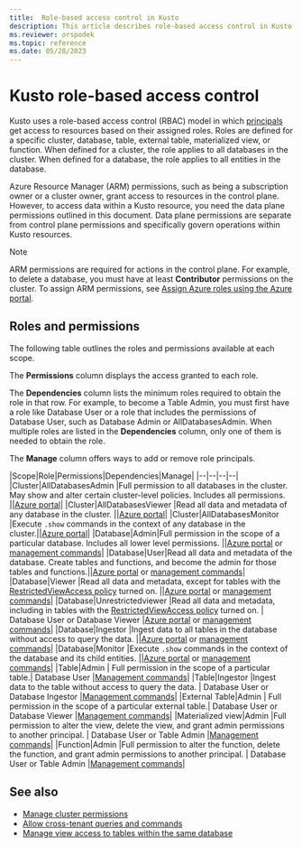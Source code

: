 ```yaml
---
title:  Role-based access control in Kusto
description: This article describes role-based access control in Kusto.
ms.reviewer: orspodek
ms.topic: reference
ms.date: 05/28/2023
---
```

# Kusto role-based access control

Kusto uses a role-based access control (RBAC) model in which [principals](/azure/data-explorer/kusto/management/access-control/referencing-security-principals) get access to resources based on their assigned roles. Roles are defined for a specific cluster, database, table, external table, materialized view, or function. When defined for a cluster, the role applies to all databases in the cluster. When defined for a database, the role applies to all entities in the database.

Azure Resource Manager (ARM) permissions, such as being a subscription owner or a cluster owner, grant access to resources in the control plane. However, to access data within a Kusto resource, you need the data plane permissions outlined in this document. Data plane permissions are separate from control plane permissions and specifically govern operations within Kusto resources.

> [!NOTE]
> ARM permissions are required for actions in the control plane. For example, to delete a database, you must have at least **Contributor** permissions on the cluster. To assign ARM permissions, see [Assign Azure roles using the Azure portal](/azure/role-based-access-control/role-assignments-portal).

## Roles and permissions

The following table outlines the roles and permissions available at each scope.

The **Permissions** column displays the access granted to each role.

The **Dependencies** column lists the minimum roles required to obtain the role in that row. For example, to become a Table Admin, you must first have a role like Database User or a role that includes the permissions of Database User, such as Database Admin or AllDatabasesAdmin. When multiple roles are listed in the **Dependencies** column, only one of them is needed to obtain the role.

The **Manage** column offers ways to add or remove role principals.

|Scope|Role|Permissions|Dependencies|Manage|
|--|--|--|--|
|Cluster|AllDatabasesAdmin |Full permission to all databases in the cluster. May show and alter certain cluster-level policies. Includes all permissions. ||[Azure portal](../../manage-cluster-permissions.md)|
|Cluster|AllDatabasesViewer |Read all data and metadata of any database in the cluster. ||[Azure portal](../../manage-cluster-permissions.md)|
|Cluster|AllDatabasesMonitor |Execute `.show` commands in the context of any database in the cluster.||[Azure portal](../../manage-cluster-permissions.md)|
|Database|Admin|Full permission in the scope of a particular database. Includes all lower level permissions.  ||[Azure portal](../../manage-database-permissions.md) or [management commands](../management/manage-database-security-roles.md)|
|Database|User|Read all data and metadata of the database. Create tables and functions, and become the admin for those tables and functions.||[Azure portal](../../manage-database-permissions.md) or [management commands](../management/manage-database-security-roles.md)|
|Database|Viewer |Read all data and metadata, except for tables with the [RestrictedViewAccess policy](../management/show-table-restricted-view-access-policy-command.md) turned on. ||[Azure portal](../../manage-database-permissions.md) or [management commands](../management/manage-database-security-roles.md)|
|Database|Unrestrictedviewer |Read all data and metadata, including in tables with the [RestrictedViewAccess policy](../management/show-table-restricted-view-access-policy-command.md) turned on. | Database User or Database Viewer |[Azure portal](../../manage-database-permissions.md) or [management commands](../management/manage-database-security-roles.md)|
|Database|Ingestor |Ingest data to all tables in the database without access to query the data. ||[Azure portal](../../manage-database-permissions.md) or [management commands](../management/manage-database-security-roles.md)|
|Database|Monitor |Execute `.show` commands in the context of the database and its child entities. ||[Azure portal](../../manage-database-permissions.md) or [management commands](../management/manage-database-security-roles.md)|
|Table|Admin | Full permission in the scope of a particular table.| Database User |[Management commands](../management/manage-table-security-roles.md)|
|Table|Ingestor |Ingest data to the table without access to query the data. | Database User or Database Ingestor |[Management commands](../management/manage-table-security-roles.md)|
|External Table|Admin | Full permission in the scope of a particular external table.| Database User or Database Viewer |[Management commands](../management/manage-external-table-security-roles.md)|
|Materialized view|Admin |Full permission to alter the view, delete the view, and grant admin permissions to another principal. | Database User or Table Admin |[Management commands](../management/manage-materialized-view-security-roles.md)|
|Function|Admin |Full permission to alter the function, delete the function, and grant admin permissions to another principal. | Database User or Table Admin |[Management commands](../management/manage-function-security-roles.md)|

## See also

* [Manage cluster permissions](../../manage-cluster-permissions.md)
* [Allow cross-tenant queries and commands](cross-tenant-query-and-commands.md)
* [Manage view access to tables within the same database](../management/manage-table-view-access.md)
